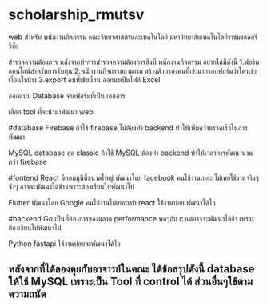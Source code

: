 # scholarship_rmutsv
web สำหรับ พนักงานกิจกรรม คณะวิทยาศาสตร์และเทคโนโลยี มหาวิทยาลัยเทคโนโลยีราชมงคลศรีวิชัย 

สำรวจความต้องการ
หลังจากทำการสำรวจความต้องการสิ่งที่ พนักงานกิจกรรม อยากได้มีดังนี้
1.ฟอร์มออนไลน์สำหรับการรับทุน
2.พนักงานกิจกรรมสามารถ สร้างตัวกรองคนที่เข้ามากรอกฟอร์มว่าใครเข้าเงื่อนไขบ้าง
3.export คนที่เข้าเงื่อน ออกมาเป็นไฟล์ Excel

ออกแบบ Database จากฟอร์มที่เป็น เอกสาร


เลือก tool ที่จะนำมาพัฒนา web

#database
Firebase 
ถ้าใช้ firebase ไม่ต้องทำ backend ทำให้เพิ่มความรวดเร็วในการพัฒนา

MySQL
database สุด classic 
ถ้าใช้ MySQL ต้องทำ backend ทำให้เวลาการพัฒนานานกว่า firebase

#fontend
React
มีคอมมูนิตี้ขนาดใหญ่ พัฒนาโดย facebook
คนใช้งานเยอะ
ไม่เคยใช้งานจริงๆจังๆ อาจจะพัฒนาได้ช้า เพราะต้องเรียนไปพัฒนาไป

Flutter 
พัฒนาโดย Google
คนใช้งานไม่เยอะเท่า react
ใช้งานบ่อย พัฒนาได้ไว

#backend
Go 
เป็นที่ต้องการของตลาด performance พอๆกับ c 
แต่อาจจะพัฒนาได้ช้า เพราะต้องเรียนไปพัฒนาไป

Python
fastapi ใช้งานบ่อยจะพัฒนาได้ไว

## หลังจากที่ได้ลองคุยกับอาจารย์ในคณะ ได้ข้อสรุปดังนี้ database ให้ใช้ MySQL เพราะเป็น Tool ที่ control ได้ ส่วนอื่นๆใช้ตามความถนัด


